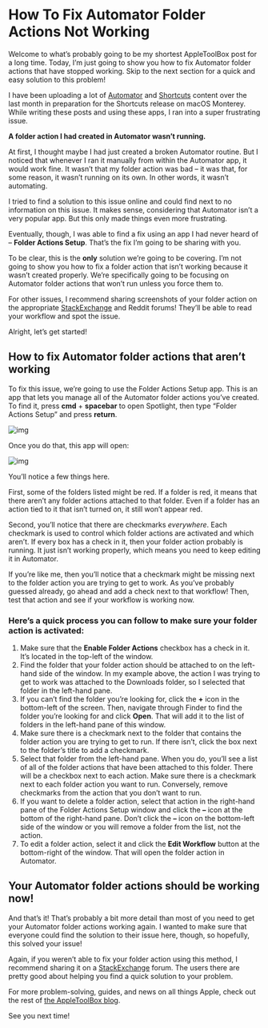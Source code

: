 # How To Fix Automator Folder Actions Not Working


Welcome to what’s probably going to be my shortest AppleToolBox post for a long time. Today, I’m just going to show you how to fix Automator folder actions that have stopped working. Skip to the next section for a quick and easy solution to this problem!

I have been uploading a lot of [Automator](https://appletoolbox.com/the-best-automator-routines-for-mac/) and [Shortcuts](https://appletoolbox.com/the-best-iphone-shortcuts-2021-edition/) content over the last month in preparation for the Shortcuts release on macOS Monterey. While writing these posts and using these apps, I ran into a super frustrating issue.

**A folder action I had created in Automator wasn’t running.**

At first, I thought maybe I had just created a broken Automator routine. But I noticed that whenever I ran it manually from within the Automator app, it would work fine. It wasn’t that my folder action was bad – it was that, for some reason, it wasn’t running on its own. In other words, it wasn’t automating.

I tried to find a solution to this issue online and could find next to no information on this issue. It makes sense, considering that Automator isn’t a very popular app. But this only made things even more frustrating.

Eventually, though, I was able to find a fix using an app I had never heard of – **Folder Actions Setup**. That’s the fix I’m going to be sharing with you.

To be clear, this is the **only** solution we’re going to be covering. I’m not going to show you how to fix a folder action that isn’t working because it wasn’t created properly. We’re specifically going to be focusing on Automator folder actions that won’t run unless you force them to.

For other issues, I recommend sharing screenshots of your folder action on the appropriate [StackExchange](https://apple.stackexchange.com/) and Reddit forums! They’ll be able to read your workflow and spot the issue.

Alright, let’s get started!

## How to fix Automator folder actions that aren’t working

To fix this issue, we’re going to use the Folder Actions Setup app. This is an app that lets you manage all of the Automator folder actions you’ve created. To find it, press **cmd** + **spacebar** to open Spotlight, then type “Folder Actions Setup” and press **return**.

![img](https://appletoolbox.com/wp-content/uploads/2021/08/Screen-Shot-2021-08-17-at-1.08.58-AM-540x370.png)

Once you do that, this app will open:

![img](https://doraemonj.github.io/pics/Screen-Shot-2021-08-17-at-1.11.11-AM-540x361.png)

You’ll notice a few things here.

First, some of the folders listed might be red. If a folder is red, it means that there aren’t any folder actions attached to that folder. Even if a folder has an action tied to it that isn’t turned on, it still won’t appear red.

Second, you’ll notice that there are checkmarks *everywhere*. Each checkmark is used to control which folder actions are activated and which aren’t. If every box has a check in it, then your folder action probably is running. It just isn’t working properly, which means you need to keep editing it in Automator.

If you’re like me, then you’ll notice that a checkmark might be missing next to the folder action you are trying to get to work. As you’ve probably guessed already, go ahead and add a check next to that workflow! Then, test that action and see if your workflow is working now.

### Here’s a quick process you can follow to make sure your folder action is activated:

1. Make sure that the **Enable Folder Actions** checkbox has a check in it. It’s located in the top-left of the window.
2. Find the folder that your folder action should be attached to on the left-hand side of the window. In my example above, the action I was trying to get to work was attached to the Downloads folder, so I selected that folder in the left-hand pane.
3. If you can’t find the folder you’re looking for, click the **+** icon in the bottom-left of the screen. Then, navigate through Finder to find the folder you’re looking for and click **Open**. That will add it to the list of folders in the left-hand pane of this window.
4. Make sure there is a checkmark next to the folder that contains the folder action you are trying to get to run. If there isn’t, click the box next to the folder’s title to add a checkmark.
5. Select that folder from the left-hand pane. When you do, you’ll see a list of all of the folder actions that have been attached to this folder. There will be a checkbox next to each action. Make sure there is a checkmark next to each folder action you want to run. Conversely, remove checkmarks from the action that you don’t want to run.
6. If you want to delete a folder action, select that action in the right-hand pane of the Folder Actions Setup window and click the **–** icon at the bottom of the right-hand pane. Don’t click the **–** icon on the bottom-left side of the window or you will remove a folder from the list, not the action.
7. To edit a folder action, select it and click the **Edit Workflow** button at the bottom-right of the window. That will open the folder action in Automator.

## Your Automator folder actions should be working now!

And that’s it! That’s probably a bit more detail than most of you need to get your Automator folder actions working again. I wanted to make sure that everyone could find the solution to their issue here, though, so hopefully, this solved your issue!

Again, if you weren’t able to fix your folder action using this method, I recommend sharing it on a [StackExchange](https://apple.stackexchange.com/) forum. The users there are pretty good about helping you find a quick solution to your problem.

For more problem-solving, guides, and news on all things Apple, check out the rest of [the AppleToolBox blog](https://appletoolbox.com/).

See you next time!

